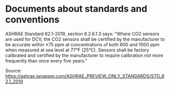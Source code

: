 Documents about standards and conventions
=========================================

ASHRAE Standard 62.1-2019, section 6.2.6.1.3 says:
"Where CO2 sensors are used for DCV, the CO2 sensors shall be certified by the manufacturer to be accurate within ±75 ppm at concentrations of both 600 and 1000 ppm when measured at sea level at 77°F (25°C). Sensors shall be factory calibrated and certified by the manufacturer to require calibration not more frequently than once every five years."

Source: https://ashrae.iwrapper.com/ASHRAE_PREVIEW_ONLY_STANDARDS/STD_62.1_2019
